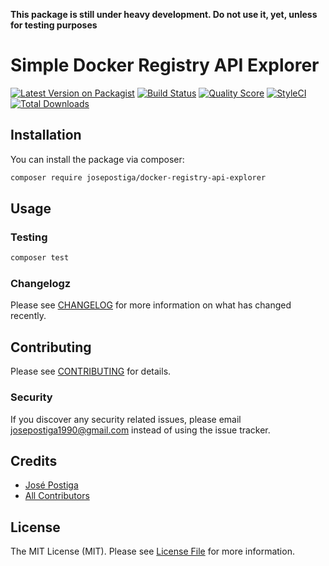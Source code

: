 **This package is still under heavy development. Do not use it, yet, unless for testing purposes**

# Simple Docker Registry API Explorer

[![Latest Version on Packagist](https://img.shields.io/packagist/v/josepostiga/docker-registry-api-explorer.svg?style=flat-square)](https://packagist.org/packages/josepostiga/docker-registry-api-explorer)
[![Build Status](https://img.shields.io/travis/josepostiga/docker-registry-api-explorer/master.svg?style=flat-square)](https://travis-ci.org/josepostiga/docker-registry-api-explorer)
[![Quality Score](https://img.shields.io/scrutinizer/g/josepostiga/docker-registry-api-explorer.svg?style=flat-square)](https://scrutinizer-ci.com/g/josepostiga/docker-registry-api-explorer)
[![StyleCI](https://github.styleci.io/repos/198105219/shield)](https://github.styleci.io/repos/198105219)
[![Total Downloads](https://img.shields.io/packagist/dt/josepostiga/docker-registry-api-explorer.svg?style=flat-square)](https://packagist.org/packages/josepostiga/docker-registry-api-explorer)

## Installation

You can install the package via composer:

```bash
composer require josepostiga/docker-registry-api-explorer
```

## Usage



### Testing

``` bash
composer test
```

### Changelogz

Please see [CHANGELOG](CHANGELOG.md) for more information on what has changed recently.

## Contributing

Please see [CONTRIBUTING](CONTRIBUTING.md) for details.

### Security

If you discover any security related issues, please email josepostiga1990@gmail.com instead of using the issue tracker.

## Credits

- [José Postiga](https://github.com/josepostiga)
- [All Contributors](../../contributors)

## License

The MIT License (MIT). Please see [License File](LICENSE.md) for more information.
